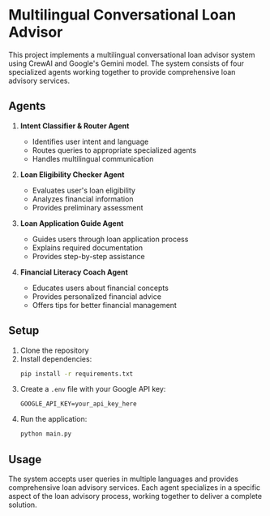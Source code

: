 # Multilingual Conversational Loan Advisor

This project implements a multilingual conversational loan advisor system using CrewAI and Google's Gemini model. The system consists of four specialized agents working together to provide comprehensive loan advisory services.

## Agents

1. **Intent Classifier & Router Agent**
   - Identifies user intent and language
   - Routes queries to appropriate specialized agents
   - Handles multilingual communication

2. **Loan Eligibility Checker Agent**
   - Evaluates user's loan eligibility
   - Analyzes financial information
   - Provides preliminary assessment

3. **Loan Application Guide Agent**
   - Guides users through loan application process
   - Explains required documentation
   - Provides step-by-step assistance

4. **Financial Literacy Coach Agent**
   - Educates users about financial concepts
   - Provides personalized financial advice
   - Offers tips for better financial management

## Setup

1. Clone the repository
2. Install dependencies:
   ```bash
   pip install -r requirements.txt
   ```
3. Create a `.env` file with your Google API key:
   ```
   GOOGLE_API_KEY=your_api_key_here
   ```
4. Run the application:
   ```bash
   python main.py
   ```

## Usage

The system accepts user queries in multiple languages and provides comprehensive loan advisory services. Each agent specializes in a specific aspect of the loan advisory process, working together to deliver a complete solution. 